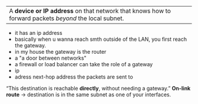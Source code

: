 
|                                                                                                         |
| ------------------------------------------------------------------------------------------------------- |
| A **device or IP address** on that network that knows how to forward packets _beyond_ the local subnet. |


- it has an ip address
- basically when u wanna reach smth outside of the LAN, you first reach the gateway. 
- in my house the gateway is the router
- a "a door between networks"
- a firewall or load balancer can take the role of a gateway
- ip 
- adress next-hop address the packets are sent to




“This destination is reachable **directly**, without needing a gateway.”
**On-link route** → destination is in the same subnet as one of your interfaces.